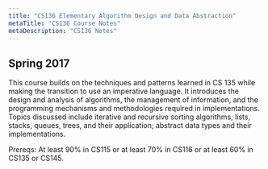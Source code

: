 ```yaml
---
title: "CS136 Elementary Algorithm Design and Data Abstraction"
metaTitle: "CS136 Course Notes"
metaDescription: "CS136 Notes"
---
```

 Spring 2017
---
This course builds on the techniques and patterns learned in CS 135 while making the transition to use an imperative language. It introduces the design and analysis of algorithms, the management of information, and the programming mechanisms and methodologies required in implementations. Topics discussed include iterative and recursive sorting algorithms; lists, stacks, queues, trees, and their application; abstract data types and their implementations.

Prereqs: At least 90% in CS115 or at least 70% in CS116 or at least 60% in CS135 or CS145.
